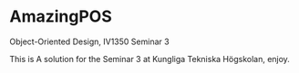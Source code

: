 # AmazingPOS
Object-Oriented Design, IV1350  Seminar 3

This is A solution for the Seminar 3 at Kungliga Tekniska Högskolan, enjoy.
